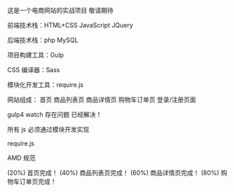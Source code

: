 这是一个电商网站的实战项目 敬请期待

前端技术栈：HTML+CSS JavaScript JQuery

后端技术栈：php MySQL

项目构建工具：Gulp

CSS 编译器：Sass

模块化开发工具：require.js

网站组成：
首页
商品列表页
商品详情页
购物车订单页
登录/注册页面

gulp4 watch 存在问题 已经解决！

所有 js 必须通过模块开发实现

require.js

AMD 规范

(20%) 首页完成！
(40%) 商品列表页完成！
(60%) 商品详情页完成！
(80%) 购物车订单页完成！
